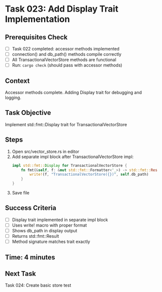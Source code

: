 # Task 023: Add Display Trait Implementation

## Prerequisites Check
- [ ] Task 022 completed: accessor methods implemented
- [ ] connection() and db_path() methods compile correctly
- [ ] All TransactionalVectorStore methods are functional
- [ ] Run: `cargo check` (should pass with accessor methods)

## Context
Accessor methods complete. Adding Display trait for debugging and logging.

## Task Objective
Implement std::fmt::Display trait for TransactionalVectorStore

## Steps
1. Open src/vector_store.rs in editor
2. Add separate impl block after TransactionalVectorStore impl:
   ```rust
   impl std::fmt::Display for TransactionalVectorStore {
       fn fmt(&self, f: &mut std::fmt::Formatter<'_>) -> std::fmt::Result {
           write!(f, "TransactionalVectorStore({})", self.db_path)
       }
   }
   ```
3. Save file

## Success Criteria
- [ ] Display trait implemented in separate impl block
- [ ] Uses write! macro with proper format
- [ ] Shows db_path in display output
- [ ] Returns std::fmt::Result
- [ ] Method signature matches trait exactly

## Time: 4 minutes

## Next Task
Task 024: Create basic store test
